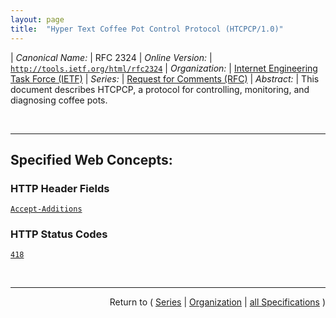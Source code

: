 ```yaml
---
layout: page
title:  "Hyper Text Coffee Pot Control Protocol (HTCPCP/1.0)"
---
```


| *Canonical Name:* | RFC 2324
| *Online Version:* | [`http://tools.ietf.org/html/rfc2324`](http://tools.ietf.org/html/rfc2324)
| *Organization:* | [Internet Engineering Task Force (IETF)](..  "List of specification series by this organization")
| *Series:* | [Request for Comments (RFC)](.  "List of specifications in this series")
| *Abstract:* | This document describes HTCPCP, a protocol for controlling, monitoring, and diagnosing coffee pots.

<br/>
<hr/>

## Specified Web Concepts:

### HTTP Header Fields

[`Accept-Additions`](/concepts/http-header/Accept-Additions "In HTTP, the &#34;Accept&#34; request-header field is used to specify media types which are acceptable for the response. However, in HTCPCP, the response may result in additional actions on the part of the automated pot. For this reason, HTCPCP adds a new header field, &#34;Accept-Additions&#34;.")

### HTTP Status Codes

[`418`](/concepts/http-status-code/418 "Any attempt to brew coffee with a teapot should result in the error code &#34;418 I'm a teapot&#34;. The resulting entity body MAY be short and stout.")



<br/>
<hr/>

<p style="text-align: right">Return to ( <a href="./">Series</a> | <a href="../">Organization</a> | <a href="../../">all Specifications</a> )</p>